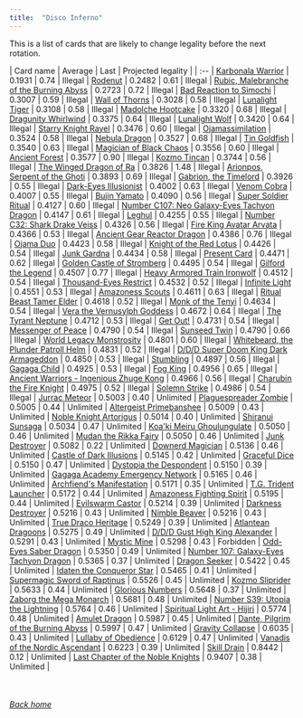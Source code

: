 ```yaml
---
title:  "Disco Inferno"
---
```


This is a list of cards that are likely to change legality before the next rotation.

| Card name | Average | Last | Projected legality |
| :-- |
[Karbonala Warrior](https://db.ygoprodeck.com/card/?search=Karbonala%20Warrior) | 0.1931 | 0.74 | Illegal |
[Rodenut](https://db.ygoprodeck.com/card/?search=Rodenut) | 0.2482 | 0.61 | Illegal |
[Rubic, Malebranche of the Burning Abyss](https://db.ygoprodeck.com/card/?search=Rubic,%20Malebranche%20of%20the%20Burning%20Abyss) | 0.2723 | 0.72 | Illegal |
[Bad Reaction to Simochi](https://db.ygoprodeck.com/card/?search=Bad%20Reaction%20to%20Simochi) | 0.3007 | 0.59 | Illegal |
[Wall of Thorns](https://db.ygoprodeck.com/card/?search=Wall%20of%20Thorns) | 0.3028 | 0.58 | Illegal |
[Lunalight Tiger](https://db.ygoprodeck.com/card/?search=Lunalight%20Tiger) | 0.3108 | 0.58 | Illegal |
[Madolche Hootcake](https://db.ygoprodeck.com/card/?search=Madolche%20Hootcake) | 0.3320 | 0.68 | Illegal |
[Dragunity Whirlwind](https://db.ygoprodeck.com/card/?search=Dragunity%20Whirlwind) | 0.3375 | 0.64 | Illegal |
[Lunalight Wolf](https://db.ygoprodeck.com/card/?search=Lunalight%20Wolf) | 0.3420 | 0.64 | Illegal |
[Starry Knight Rayel](https://db.ygoprodeck.com/card/?search=Starry%20Knight%20Rayel) | 0.3476 | 0.60 | Illegal |
[Ojamassimilation](https://db.ygoprodeck.com/card/?search=Ojamassimilation) | 0.3524 | 0.58 | Illegal |
[Nebula Dragon](https://db.ygoprodeck.com/card/?search=Nebula%20Dragon) | 0.3527 | 0.68 | Illegal |
[Tin Goldfish](https://db.ygoprodeck.com/card/?search=Tin%20Goldfish) | 0.3540 | 0.63 | Illegal |
[Magician of Black Chaos](https://db.ygoprodeck.com/card/?search=Magician%20of%20Black%20Chaos) | 0.3556 | 0.60 | Illegal |
[Ancient Forest](https://db.ygoprodeck.com/card/?search=Ancient%20Forest) | 0.3577 | 0.90 | Illegal |
[Kozmo Tincan](https://db.ygoprodeck.com/card/?search=Kozmo%20Tincan) | 0.3744 | 0.56 | Illegal |
[The Winged Dragon of Ra](https://db.ygoprodeck.com/card/?search=The%20Winged%20Dragon%20of%20Ra) | 0.3826 | 1.48 | Illegal |
[Arionpos, Serpent of the Ghoti](https://db.ygoprodeck.com/card/?search=Arionpos,%20Serpent%20of%20the%20Ghoti) | 0.3893 | 0.69 | Illegal |
[Gabrion, the Timelord](https://db.ygoprodeck.com/card/?search=Gabrion,%20the%20Timelord) | 0.3926 | 0.55 | Illegal |
[Dark-Eyes Illusionist](https://db.ygoprodeck.com/card/?search=Dark-Eyes%20Illusionist) | 0.4002 | 0.63 | Illegal |
[Venom Cobra](https://db.ygoprodeck.com/card/?search=Venom%20Cobra) | 0.4007 | 0.55 | Illegal |
[Bujin Yamato](https://db.ygoprodeck.com/card/?search=Bujin%20Yamato) | 0.4090 | 0.56 | Illegal |
[Super Soldier Ritual](https://db.ygoprodeck.com/card/?search=Super%20Soldier%20Ritual) | 0.4127 | 0.60 | Illegal |
[Number C107: Neo Galaxy-Eyes Tachyon Dragon](https://db.ygoprodeck.com/card/?search=Number%20C107:%20Neo%20Galaxy-Eyes%20Tachyon%20Dragon) | 0.4147 | 0.61 | Illegal |
[Leghul](https://db.ygoprodeck.com/card/?search=Leghul) | 0.4255 | 0.55 | Illegal |
[Number C32: Shark Drake Veiss](https://db.ygoprodeck.com/card/?search=Number%20C32:%20Shark%20Drake%20Veiss) | 0.4326 | 0.56 | Illegal |
[Fire King Avatar Arvata](https://db.ygoprodeck.com/card/?search=Fire%20King%20Avatar%20Arvata) | 0.4366 | 0.53 | Illegal |
[Ancient Gear Reactor Dragon](https://db.ygoprodeck.com/card/?search=Ancient%20Gear%20Reactor%20Dragon) | 0.4386 | 0.76 | Illegal |
[Ojama Duo](https://db.ygoprodeck.com/card/?search=Ojama%20Duo) | 0.4423 | 0.58 | Illegal |
[Knight of the Red Lotus](https://db.ygoprodeck.com/card/?search=Knight%20of%20the%20Red%20Lotus) | 0.4426 | 0.54 | Illegal |
[Junk Gardna](https://db.ygoprodeck.com/card/?search=Junk%20Gardna) | 0.4434 | 0.58 | Illegal |
[Present Card](https://db.ygoprodeck.com/card/?search=Present%20Card) | 0.4471 | 0.62 | Illegal |
[Golden Castle of Stromberg](https://db.ygoprodeck.com/card/?search=Golden%20Castle%20of%20Stromberg) | 0.4495 | 0.54 | Illegal |
[Gilford the Legend](https://db.ygoprodeck.com/card/?search=Gilford%20the%20Legend) | 0.4507 | 0.77 | Illegal |
[Heavy Armored Train Ironwolf](https://db.ygoprodeck.com/card/?search=Heavy%20Armored%20Train%20Ironwolf) | 0.4512 | 0.54 | Illegal |
[Thousand-Eyes Restrict](https://db.ygoprodeck.com/card/?search=Thousand-Eyes%20Restrict) | 0.4532 | 0.52 | Illegal |
[Infinite Light](https://db.ygoprodeck.com/card/?search=Infinite%20Light) | 0.4551 | 0.53 | Illegal |
[Amazoness Scouts](https://db.ygoprodeck.com/card/?search=Amazoness%20Scouts) | 0.4611 | 0.63 | Illegal |
[Ritual Beast Tamer Elder](https://db.ygoprodeck.com/card/?search=Ritual%20Beast%20Tamer%20Elder) | 0.4618 | 0.52 | Illegal |
[Monk of the Tenyi](https://db.ygoprodeck.com/card/?search=Monk%20of%20the%20Tenyi) | 0.4634 | 0.54 | Illegal |
[Vera the Vernusylph Goddess](https://db.ygoprodeck.com/card/?search=Vera%20the%20Vernusylph%20Goddess) | 0.4672 | 0.64 | Illegal |
[The Tyrant Neptune](https://db.ygoprodeck.com/card/?search=The%20Tyrant%20Neptune) | 0.4712 | 0.53 | Illegal |
[Get Out!](https://db.ygoprodeck.com/card/?search=Get%20Out!) | 0.4731 | 0.54 | Illegal |
[Messenger of Peace](https://db.ygoprodeck.com/card/?search=Messenger%20of%20Peace) | 0.4790 | 0.54 | Illegal |
[Sunseed Twin](https://db.ygoprodeck.com/card/?search=Sunseed%20Twin) | 0.4790 | 0.66 | Illegal |
[World Legacy Monstrosity](https://db.ygoprodeck.com/card/?search=World%20Legacy%20Monstrosity) | 0.4801 | 0.60 | Illegal |
[Whitebeard, the Plunder Patroll Helm](https://db.ygoprodeck.com/card/?search=Whitebeard,%20the%20Plunder%20Patroll%20Helm) | 0.4831 | 0.52 | Illegal |
[D/D/D Super Doom King Dark Armageddon](https://db.ygoprodeck.com/card/?search=D/D/D%20Super%20Doom%20King%20Dark%20Armageddon) | 0.4850 | 0.53 | Illegal |
[Stumbling](https://db.ygoprodeck.com/card/?search=Stumbling) | 0.4897 | 0.56 | Illegal |
[Gagaga Child](https://db.ygoprodeck.com/card/?search=Gagaga%20Child) | 0.4925 | 0.53 | Illegal |
[Fog King](https://db.ygoprodeck.com/card/?search=Fog%20King) | 0.4956 | 0.65 | Illegal |
[Ancient Warriors - Ingenious Zhuge Kong](https://db.ygoprodeck.com/card/?search=Ancient%20Warriors%20-%20Ingenious%20Zhuge%20Kong) | 0.4966 | 0.56 | Illegal |
[Charubin the Fire Knight](https://db.ygoprodeck.com/card/?search=Charubin%20the%20Fire%20Knight) | 0.4975 | 0.52 | Illegal |
[Solemn Strike](https://db.ygoprodeck.com/card/?search=Solemn%20Strike) | 0.4986 | 0.54 | Illegal |
[Jurrac Meteor](https://db.ygoprodeck.com/card/?search=Jurrac%20Meteor) | 0.5003 | 0.40 | Unlimited |
[Plaguespreader Zombie](https://db.ygoprodeck.com/card/?search=Plaguespreader%20Zombie) | 0.5005 | 0.44 | Unlimited |
[Altergeist Primebanshee](https://db.ygoprodeck.com/card/?search=Altergeist%20Primebanshee) | 0.5009 | 0.43 | Unlimited |
[Noble Knight Artorigus](https://db.ygoprodeck.com/card/?search=Noble%20Knight%20Artorigus) | 0.5014 | 0.40 | Unlimited |
[Shiranui Sunsaga](https://db.ygoprodeck.com/card/?search=Shiranui%20Sunsaga) | 0.5034 | 0.47 | Unlimited |
[Koa'ki Meiru Ghoulungulate](https://db.ygoprodeck.com/card/?search=Koa'ki%20Meiru%20Ghoulungulate) | 0.5050 | 0.46 | Unlimited |
[Mudan the Rikka Fairy](https://db.ygoprodeck.com/card/?search=Mudan%20the%20Rikka%20Fairy) | 0.5050 | 0.46 | Unlimited |
[Junk Destroyer](https://db.ygoprodeck.com/card/?search=Junk%20Destroyer) | 0.5082 | 0.22 | Unlimited |
[Downerd Magician](https://db.ygoprodeck.com/card/?search=Downerd%20Magician) | 0.5136 | 0.46 | Unlimited |
[Castle of Dark Illusions](https://db.ygoprodeck.com/card/?search=Castle%20of%20Dark%20Illusions) | 0.5145 | 0.42 | Unlimited |
[Graceful Dice](https://db.ygoprodeck.com/card/?search=Graceful%20Dice) | 0.5150 | 0.47 | Unlimited |
[Dystopia the Despondent](https://db.ygoprodeck.com/card/?search=Dystopia%20the%20Despondent) | 0.5150 | 0.39 | Unlimited |
[Gagaga Academy Emergency Network](https://db.ygoprodeck.com/card/?search=Gagaga%20Academy%20Emergency%20Network) | 0.5165 | 0.46 | Unlimited |
[Archfiend's Manifestation](https://db.ygoprodeck.com/card/?search=Archfiend's%20Manifestation) | 0.5171 | 0.35 | Unlimited |
[T.G. Trident Launcher](https://db.ygoprodeck.com/card/?search=T.G.%20Trident%20Launcher) | 0.5172 | 0.44 | Unlimited |
[Amazoness Fighting Spirit](https://db.ygoprodeck.com/card/?search=Amazoness%20Fighting%20Spirit) | 0.5195 | 0.44 | Unlimited |
[Evilswarm Castor](https://db.ygoprodeck.com/card/?search=Evilswarm%20Castor) | 0.5214 | 0.39 | Unlimited |
[Darkness Destroyer](https://db.ygoprodeck.com/card/?search=Darkness%20Destroyer) | 0.5216 | 0.43 | Unlimited |
[Nimble Beaver](https://db.ygoprodeck.com/card/?search=Nimble%20Beaver) | 0.5216 | 0.43 | Unlimited |
[True Draco Heritage](https://db.ygoprodeck.com/card/?search=True%20Draco%20Heritage) | 0.5249 | 0.39 | Unlimited |
[Atlantean Dragoons](https://db.ygoprodeck.com/card/?search=Atlantean%20Dragoons) | 0.5275 | 0.49 | Unlimited |
[D/D/D Gust High King Alexander](https://db.ygoprodeck.com/card/?search=D/D/D%20Gust%20High%20King%20Alexander) | 0.5291 | 0.43 | Unlimited |
[Mystic Mine](https://db.ygoprodeck.com/card/?search=Mystic%20Mine) | 0.5298 | 0.43 | Forbidden |
[Odd-Eyes Saber Dragon](https://db.ygoprodeck.com/card/?search=Odd-Eyes%20Saber%20Dragon) | 0.5350 | 0.49 | Unlimited |
[Number 107: Galaxy-Eyes Tachyon Dragon](https://db.ygoprodeck.com/card/?search=Number%20107:%20Galaxy-Eyes%20Tachyon%20Dragon) | 0.5365 | 0.37 | Unlimited |
[Dragon Seeker](https://db.ygoprodeck.com/card/?search=Dragon%20Seeker) | 0.5422 | 0.45 | Unlimited |
[Idaten the Conqueror Star](https://db.ygoprodeck.com/card/?search=Idaten%20the%20Conqueror%20Star) | 0.5465 | 0.41 | Unlimited |
[Supermagic Sword of Raptinus](https://db.ygoprodeck.com/card/?search=Supermagic%20Sword%20of%20Raptinus) | 0.5526 | 0.45 | Unlimited |
[Kozmo Sliprider](https://db.ygoprodeck.com/card/?search=Kozmo%20Sliprider) | 0.5633 | 0.44 | Unlimited |
[Glorious Numbers](https://db.ygoprodeck.com/card/?search=Glorious%20Numbers) | 0.5648 | 0.37 | Unlimited |
[Zaborg the Mega Monarch](https://db.ygoprodeck.com/card/?search=Zaborg%20the%20Mega%20Monarch) | 0.5681 | 0.48 | Unlimited |
[Number S39: Utopia the Lightning](https://db.ygoprodeck.com/card/?search=Number%20S39:%20Utopia%20the%20Lightning) | 0.5764 | 0.46 | Unlimited |
[Spiritual Light Art - Hijiri](https://db.ygoprodeck.com/card/?search=Spiritual%20Light%20Art%20-%20Hijiri) | 0.5774 | 0.48 | Unlimited |
[Amulet Dragon](https://db.ygoprodeck.com/card/?search=Amulet%20Dragon) | 0.5987 | 0.45 | Unlimited |
[Dante, Pilgrim of the Burning Abyss](https://db.ygoprodeck.com/card/?search=Dante,%20Pilgrim%20of%20the%20Burning%20Abyss) | 0.5997 | 0.47 | Unlimited |
[Gravity Collapse](https://db.ygoprodeck.com/card/?search=Gravity%20Collapse) | 0.6035 | 0.43 | Unlimited |
[Lullaby of Obedience](https://db.ygoprodeck.com/card/?search=Lullaby%20of%20Obedience) | 0.6129 | 0.47 | Unlimited |
[Vanadis of the Nordic Ascendant](https://db.ygoprodeck.com/card/?search=Vanadis%20of%20the%20Nordic%20Ascendant) | 0.6223 | 0.39 | Unlimited |
[Skill Drain](https://db.ygoprodeck.com/card/?search=Skill%20Drain) | 0.8442 | 0.12 | Unlimited |
[Last Chapter of the Noble Knights](https://db.ygoprodeck.com/card/?search=Last%20Chapter%20of%20the%20Noble%20Knights) | 0.9407 | 0.38 | Unlimited |

<br>

###### [Back home](index)